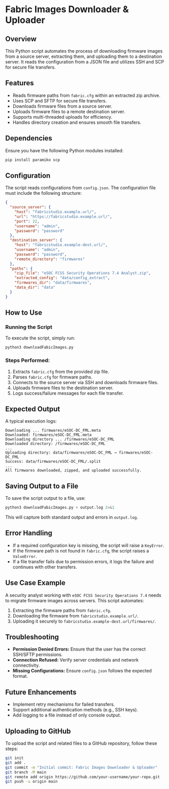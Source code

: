 # Fabric Images Downloader & Uploader

## Overview

This Python script automates the process of downloading firmware images from a source server, extracting them, and uploading them to a destination server. It reads the configuration from a JSON file and utilizes SSH and SCP for secure file transfers.

## Features

- Reads firmware paths from `fabric.cfg` within an extracted zip archive.
- Uses SCP and SFTP for secure file transfers.
- Downloads firmware files from a source server.
- Uploads firmware files to a remote destination server.
- Supports multi-threaded uploads for efficiency.
- Handles directory creation and ensures smooth file transfers.

## Dependencies

Ensure you have the following Python modules installed:

```bash
pip install paramiko scp
```

## Configuration

The script reads configurations from `config.json`. The configuration file must include the following structure:

```json
{
  "source_server": {
    "host": "fabricstudio.example.url/",
    "url": "https://fabricstudio.example.url/",
    "port": 22,
    "username": "admin",
    "password": "password"
  },
  "destination_server": {
    "host": "fabricstudio.example-dest.url/",
    "username": "admin",
    "password": "password",
    "remote_directory": "firmwares"
  },
  "paths": {
    "zip_file": "eSOC FCSS Security Operations 7.4 Analyst.zip",
    "extracted_config": "data/config_extract",
    "firmwares_dir": "data/firmwares",
    "data_dir": "data"
  }
}
```

## How to Use

### Running the Script

To execute the script, simply run:

```bash
python3 downloadFabicImages.py
```

### Steps Performed:

1. Extracts `fabric.cfg` from the provided zip file.
2. Parses `fabric.cfg` for firmware paths.
3. Connects to the source server via SSH and downloads firmware files.
4. Uploads firmware files to the destination server.
5. Logs success/failure messages for each file transfer.

## Expected Output

A typical execution logs:

```
Downloading ... firmwares/eSOC-DC_FML.meta
Downloaded: firmwares/eSOC-DC_FML.meta
Downloading directory ... /firmwares/eSOC-DC_FML
Downloaded directory: /firmwares/eSOC-DC_FML
...
Uploading directory: data/firmwares/eSOC-DC_FML → firmwares/eSOC-DC_FML
Success: data/firmwares/eSOC-DC_FML/.split
...
All firmwares downloaded, zipped, and uploaded successfully.
```

## Saving Output to a File

To save the script output to a file, use:

```bash
python3 downloadFabicImages.py > output.log 2>&1
```

This will capture both standard output and errors in `output.log`.

## Error Handling

- If a required configuration key is missing, the script will raise a `KeyError`.
- If the firmware path is not found in `fabric.cfg`, the script raises a `ValueError`.
- If a file transfer fails due to permission errors, it logs the failure and continues with other transfers.

## Use Case Example

A security analyst working with `eSOC FCSS Security Operations 7.4` needs to migrate firmware images across servers. This script automates:

1. Extracting the firmware paths from `fabric.cfg`.
2. Downloading the firmware from `fabricstudio.example.url/`.
3. Uploading it securely to `fabricstudio.example-dest.url/firmwares/`.

## Troubleshooting

- **Permission Denied Errors:** Ensure that the user has the correct SSH/SFTP permissions.
- **Connection Refused:** Verify server credentials and network connectivity.
- **Missing Configurations:** Ensure `config.json` follows the expected format.

## Future Enhancements

- Implement retry mechanisms for failed transfers.
- Support additional authentication methods (e.g., SSH keys).
- Add logging to a file instead of only console output.

## Uploading to GitHub

To upload the script and related files to a GitHub repository, follow these steps:

```bash
git init
git add .
git commit -m "Initial commit: Fabric Images Downloader & Uploader"
git branch -M main
git remote add origin https://github.com/your-username/your-repo.git
git push -u origin main
```
